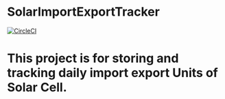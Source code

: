 # SolarImportExportTracker

[![CircleCI](https://circleci.com/gh/PalakSDarji/SolarImportExportTracker/tree/master.svg?style=shield)](https://circleci.com/gh/PalakSDarji/SolarImportExportTracker/tree/master)


# This project is for storing and tracking daily import export Units of Solar Cell.
